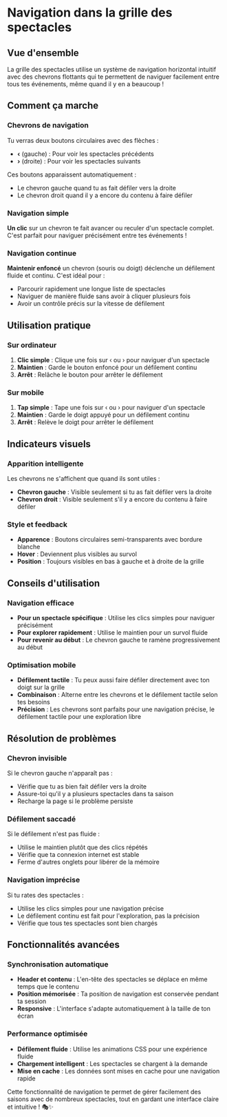 # Navigation dans la grille des spectacles

## Vue d'ensemble

La grille des spectacles utilise un système de navigation horizontal intuitif avec des chevrons flottants qui te permettent de naviguer facilement entre tous tes événements, même quand il y en a beaucoup !

## Comment ça marche

### Chevrons de navigation

Tu verras deux boutons circulaires avec des flèches :
- **‹** (gauche) : Pour voir les spectacles précédents
- **›** (droite) : Pour voir les spectacles suivants

Ces boutons apparaissent automatiquement :
- Le chevron gauche quand tu as fait défiler vers la droite
- Le chevron droit quand il y a encore du contenu à faire défiler

### Navigation simple

**Un clic** sur un chevron te fait avancer ou reculer d'un spectacle complet. C'est parfait pour naviguer précisément entre tes événements !

### Navigation continue

**Maintenir enfoncé** un chevron (souris ou doigt) déclenche un défilement fluide et continu. C'est idéal pour :
- Parcourir rapidement une longue liste de spectacles
- Naviguer de manière fluide sans avoir à cliquer plusieurs fois
- Avoir un contrôle précis sur la vitesse de défilement

## Utilisation pratique

### Sur ordinateur

1. **Clic simple** : Clique une fois sur ‹ ou › pour naviguer d'un spectacle
2. **Maintien** : Garde le bouton enfoncé pour un défilement continu
3. **Arrêt** : Relâche le bouton pour arrêter le défilement

### Sur mobile

1. **Tap simple** : Tape une fois sur ‹ ou › pour naviguer d'un spectacle
2. **Maintien** : Garde le doigt appuyé pour un défilement continu
3. **Arrêt** : Relève le doigt pour arrêter le défilement

## Indicateurs visuels

### Apparition intelligente

Les chevrons ne s'affichent que quand ils sont utiles :
- **Chevron gauche** : Visible seulement si tu as fait défiler vers la droite
- **Chevron droit** : Visible seulement s'il y a encore du contenu à faire défiler

### Style et feedback

- **Apparence** : Boutons circulaires semi-transparents avec bordure blanche
- **Hover** : Deviennent plus visibles au survol
- **Position** : Toujours visibles en bas à gauche et à droite de la grille

## Conseils d'utilisation

### Navigation efficace

- **Pour un spectacle spécifique** : Utilise les clics simples pour naviguer précisément
- **Pour explorer rapidement** : Utilise le maintien pour un survol fluide
- **Pour revenir au début** : Le chevron gauche te ramène progressivement au début

### Optimisation mobile

- **Défilement tactile** : Tu peux aussi faire défiler directement avec ton doigt sur la grille
- **Combinaison** : Alterne entre les chevrons et le défilement tactile selon tes besoins
- **Précision** : Les chevrons sont parfaits pour une navigation précise, le défilement tactile pour une exploration libre

## Résolution de problèmes

### Chevron invisible

Si le chevron gauche n'apparaît pas :
- Vérifie que tu as bien fait défiler vers la droite
- Assure-toi qu'il y a plusieurs spectacles dans ta saison
- Recharge la page si le problème persiste

### Défilement saccadé

Si le défilement n'est pas fluide :
- Utilise le maintien plutôt que des clics répétés
- Vérifie que ta connexion internet est stable
- Ferme d'autres onglets pour libérer de la mémoire

### Navigation imprécise

Si tu rates des spectacles :
- Utilise les clics simples pour une navigation précise
- Le défilement continu est fait pour l'exploration, pas la précision
- Vérifie que tous tes spectacles sont bien chargés

## Fonctionnalités avancées

### Synchronisation automatique

- **Header et contenu** : L'en-tête des spectacles se déplace en même temps que le contenu
- **Position mémorisée** : Ta position de navigation est conservée pendant ta session
- **Responsive** : L'interface s'adapte automatiquement à la taille de ton écran

### Performance optimisée

- **Défilement fluide** : Utilise les animations CSS pour une expérience fluide
- **Chargement intelligent** : Les spectacles se chargent à la demande
- **Mise en cache** : Les données sont mises en cache pour une navigation rapide

Cette fonctionnalité de navigation te permet de gérer facilement des saisons avec de nombreux spectacles, tout en gardant une interface claire et intuitive ! 🎭✨
